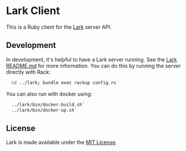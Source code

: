 Lark Client
===========

This is a Ruby client for the [Lark][lark] server API.

## Development

In development, it's helpful to have a Lark server running. See the
[Lark README.md][lark-readme] for more information. You can do this by running
the server directly with Rack:

```sh
  cd ../lark; bundle exec rackup config.ru
```

You can also run with docker using:

```sh
  ../lark/bin/docker-build.sh`
  ../lark/bin/docker-up.sh`
```

## License

Lark is made available under the [MIT License][license].

[lark]: ../lark
[lark-readme]: ../lark/README.md
[license]: ../LICENSE
